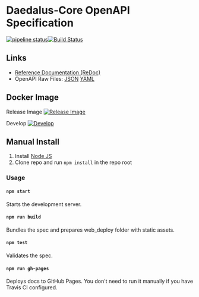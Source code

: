 # Daedalus-Core OpenAPI Specification
[![pipeline status](https://git.daedalus-project.io/docs/Daedalus-Core-Docs/badges/master/pipeline.svg)](https://git.daedalus-project.io/docs/Daedalus-Core-Docs/commits/master)[![Build Status](https://travis-ci.org/daedalusproject/Daedalus-Core-Docs.svg?branch=master)](https://travis-ci.org/daedalusproject/Daedalus-Core-Docs)

## Links

- [Reference Documentation (ReDoc)](https://daedalusproject.github.io/Daedalus-Core-Docs/)
- OpenAPI Raw Files: [JSON](https://daedalusproject.github.io/Daedalus-Core-Docs/openapi.json) [YAML](https://daedalusproject.github.io/Daedalus-Core-Docs/openapi.yaml)

## Docker Image

Release Image [![Release Image](https://img.shields.io/badge/docker-latest-blue.svg)](https://hub.docker.com/r/daedalusproject/daedalus-core-docs)

Develop [![Develop](https://img.shields.io/badge/docker-latest-yellow.svg)](https://hub.docker.com/r/daedalusproject/daedalus-core-docs-develop)

## Manual Install

1. Install [Node JS](https://nodejs.org/)
2. Clone repo and run `npm install` in the repo root

### Usage

#### `npm start`
Starts the development server.

#### `npm run build`
Bundles the spec and prepares web_deploy folder with static assets.

#### `npm test`
Validates the spec.

#### `npm run gh-pages`
Deploys docs to GitHub Pages. You don't need to run it manually if you have Travis CI configured.
